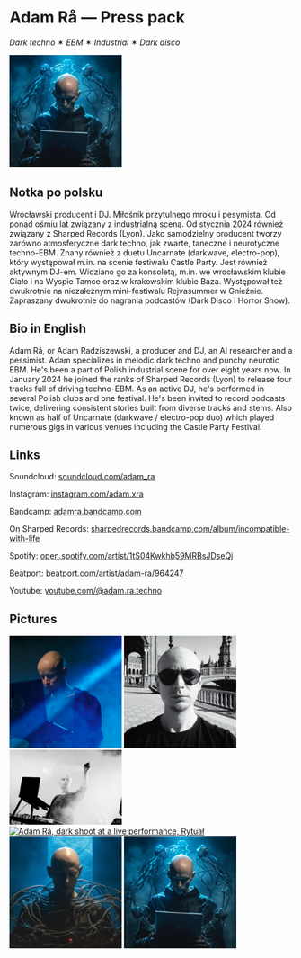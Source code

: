 # Adam Rå — Press pack

_Dark techno_ ✶ _EBM_ ✶ _Industrial_ ✶ _Dark disco_

<img src="pictures/adam-ra-humanoid-tablet.png" width="200" height="200" alt="Adam Rå">

## Notka po polsku

Wrocławski producent i DJ. Miłośnik przytulnego mroku i pesymista. Od ponad ośmiu lat związany z industrialną sceną. Od stycznia 2024 również związany z Sharped Records (Lyon). Jako samodzielny producent tworzy zarówno atmosferyczne dark techno, jak zwarte, taneczne i neurotyczne techno-EBM.
Znany również z duetu Uncarnate (darkwave, electro-pop), który występował m.in. na scenie festiwalu Castle Party.
Jest również aktywnym DJ-em. Widziano go za konsoletą, m.in. we wrocławskim klubie Ciało i na Wyspie Tamce oraz w krakowskim klubie Baza. Występował też dwukrotnie na niezależnym mini-festiwalu Rejvasummer w Gnieźnie. Zapraszany dwukrotnie do nagrania podcastów (Dark Disco i Horror Show).

## Bio in English

Adam Rå, or Adam Radziszewski, a producer and DJ, an AI researcher and a pessimist. Adam specializes in melodic dark techno and punchy neurotic EBM. He's been a part of Polish industrial scene for over eight years now. In January 2024 he joined the ranks of Sharped Records (Lyon) to release four tracks full of driving techno-EBM. As an active DJ, he's performed in several Polish clubs and one festival. He's been invited to record podcasts twice, delivering consistent stories built from diverse tracks and stems.
Also known as half of Uncarnate (darkwave / electro-pop duo) which played numerous gigs in various venues including the Castle Party Festival.

## Links

Soundcloud: [soundcloud.com/adam_ra](https://soundcloud.com/adam_ra)

Instagram: [instagram.com/adam.xra](https://www.instagram.com/adam.xra/)

Bandcamp: [adamra.bandcamp.com](http://adamra.bandcamp.com/)

On Sharped Records: [sharpedrecords.bandcamp.com/album/incompatible-with-life](https://sharpedrecords.bandcamp.com/album/incompatible-with-life)

Spotify: [open.spotify.com/artist/1tS04Kwkhb59MRBsJDseQj](https://open.spotify.com/artist/1tS04Kwkhb59MRBsJDseQj)

Beatport: [beatport.com/artist/adam-ra/964247](https://www.beatport.com/artist/adam-ra/964247)

Youtube: [youtube.com/@adam.ra.techno](https://www.youtube.com/@adam.ra.techno)

## Pictures

<a href="pictures/adam-ra-blue-large.jpeg">
<img src="pictures/adam-ra-blue-large.jpeg" width="200" alt="Adam Rå, large blue profile picture" /></a>

<a href="pictures/adam-ra-bw-sevilla.jpeg">
<img src="pictures/adam-ra-bw-sevilla.jpeg" width="200" alt="Adam Rå, black and white shoot in Seville" /></a>

<a href="pictures/adam-ra-performance.jpeg">
<img src="pictures/adam-ra-performance.jpeg" width="200" alt="Adam Rå, black and white shoot at a live performance" /></a>

<a href="pictures/adam-ra-ritual.jpeg">
<img src="pictures/adam-ra-ritual.jpeg" width="200" alt="Adam Rå, dark shoot at a live performance, Rytuał" /></a>

<a href="pictures/adam-ra-humanoid-cables.png">
<img src="pictures/adam-ra-humanoid-cables.png" width="200" alt="Adam Rå, humanoid with cables" /></a>

<a href="pictures/adam-ra-humanoid-tablet.png">
<img src="pictures/adam-ra-humanoid-tablet.png" width="200" alt="Adam Rå, humanoid with a tablet" /></a>
